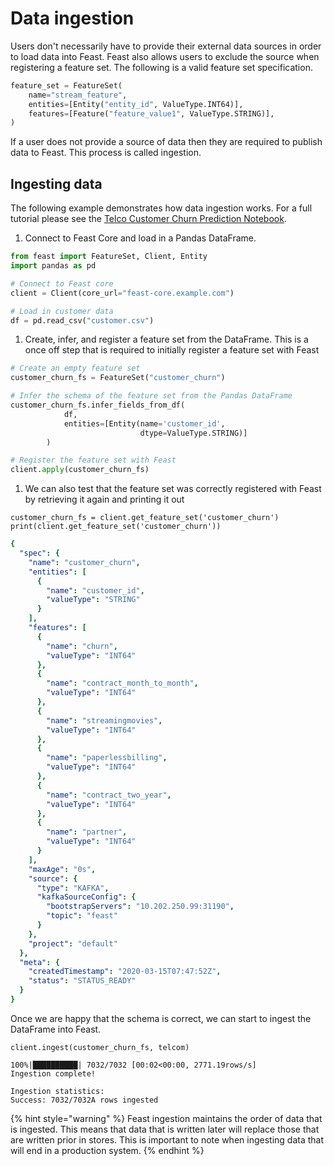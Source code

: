# Data ingestion

Users don't necessarily have to provide their external data sources in order to load data into Feast. Feast also allows users to exclude the source when registering a feature set. The following is a valid feature set specification.

```python
feature_set = FeatureSet(
    name="stream_feature",    
    entities=[Entity("entity_id", ValueType.INT64)],
    features=[Feature("feature_value1", ValueType.STRING)],
)
```

If a user does not provide a source of data then they are required to publish data to Feast. This process is called ingestion.

## Ingesting data

The following example demonstrates how data ingestion works. For a full tutorial please see the [Telco Customer Churn Prediction Notebook](https://github.com/gojek/feast/blob/master/examples/feast-xgboost-churn-prediction-tutorial/Telecom%20Customer%20Churn%20Prediction%20%28with%20Feast%20and%20XGBoost%29.ipynb).

1. Connect to Feast Core and load in a Pandas DataFrame.

```python
from feast import FeatureSet, Client, Entity
import pandas as pd

# Connect to Feast core
client = Client(core_url="feast-core.example.com")

# Load in customer data
df = pd.read_csv("customer.csv")
```

1. Create, infer, and register a feature set from the DataFrame. This is a once off step that is required to initially register a feature set with Feast

```python
# Create an empty feature set
customer_churn_fs = FeatureSet("customer_churn")

# Infer the schema of the feature set from the Pandas DataFrame
customer_churn_fs.infer_fields_from_df(
            df,
            entities=[Entity(name='customer_id',
                             dtype=ValueType.STRING)]
        )

# Register the feature set with Feast
client.apply(customer_churn_fs)
```

1. We can also test that the feature set was correctly registered with Feast by retrieving it again and printing it out

```text
customer_churn_fs = client.get_feature_set('customer_churn')
print(client.get_feature_set('customer_churn'))
```

```yaml
{
  "spec": {
    "name": "customer_churn",
    "entities": [
      {
        "name": "customer_id",
        "valueType": "STRING"
      }
    ],
    "features": [
      {
        "name": "churn",
        "valueType": "INT64"
      },
      {
        "name": "contract_month_to_month",
        "valueType": "INT64"
      },
      {
        "name": "streamingmovies",
        "valueType": "INT64"
      },
      {
        "name": "paperlessbilling",
        "valueType": "INT64"
      },
      {
        "name": "contract_two_year",
        "valueType": "INT64"
      },
      {
        "name": "partner",
        "valueType": "INT64"
      }
    ],
    "maxAge": "0s",
    "source": {
      "type": "KAFKA",
      "kafkaSourceConfig": {
        "bootstrapServers": "10.202.250.99:31190",
        "topic": "feast"
      }
    },
    "project": "default"
  },
  "meta": {
    "createdTimestamp": "2020-03-15T07:47:52Z",
    "status": "STATUS_READY"
  }
}
```

Once we are happy that the schema is correct, we can start to ingest the DataFrame into Feast.

```text
client.ingest(customer_churn_fs, telcom)
```

```text
100%|██████████| 7032/7032 [00:02<00:00, 2771.19rows/s]
Ingestion complete!

Ingestion statistics:
Success: 7032/7032A rows ingested
```

{% hint style="warning" %}
Feast ingestion maintains the order of data that is ingested. This means that data that is written later will replace those that are written prior in stores. This is important to note when ingesting data that will end in a production system.
{% endhint %}

